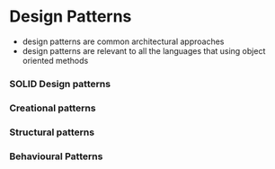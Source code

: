 # Design Patterns

- design patterns are common architectural approaches 
- design patterns are relevant to all the languages that using object oriented methods  

### SOLID Design patterns 


### Creational patterns 


### Structural patterns 


### Behavioural Patterns

